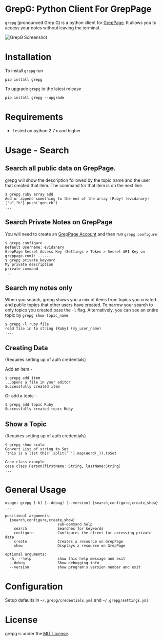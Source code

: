 GrepG: Python Client For GrepPage
===

`grepg` (pronounced Grep G) is a python client for [GrepPage](https://www.greppage.com).  It allows you to access your notes without leaving the terminal.

![GrepG Screenshot](http://i.imgur.com/IqlY9lZ.png)

# Installation
To install `grepg` run

```
pip install grepg
```

To upgrade `grepg` to the latest release

```
pip install grepg --upgrade
```

# Requirements
- Tested on python 2.7.x and higher


# Usage - Search
## Search all public data on GrepPage.

grepg will show the description followed by the topic name and the user that created that item. The command for that item is on the next line.

```
$ grepg ruby array add
Add or append something to the end of the array [Ruby] (evidanary)
["a","b"].push('gen-rb')
...

```

## Search Private Notes on GrepPage
You will need to create an [GrepPage Account](https://www.greppage.com/signup) and then run `grepg configure`

```
$ grepg configure
Default Username: evidanary
GrepPage Secret Access Key (Settings > Token > Secret API Key on greppage.com): .......
$ grepg private_keyword
My private description
private command
...
```
## Search my notes only
When you search, grepg shows you a mix of items from topics you created and public topics that other users have created. To narrow your search to only topics you created pass the `-l` flag. Alternatively, you can see an entire topic by `grepg show topic_name`

```
$ grepg -l ruby file
read file in to string [Ruby] (my_user_name)
....
```

## Creating Data
(Requires setting up of auth credentials)

Add an item -

```
$ grepg add item
...opens a file in your editor
Successfully created item
```

Or add a topic -

```
$ grepg add topic Ruby
Successfully created topic Ruby
```

## Show a Topic

(Requires setting up of auth credentials)

```
$ grepg show scala
Convert List of string to Set
‘this is a list this’.split(‘ ‘).map(Word(_)).toSet

Case class example
case class Person(firstName: String, lastName:String)
...
```
# General Usage

```
usage: grepg [-h] [--debug] [--version] {search,configure,create,show} ...

positional arguments:
  {search,configure,create,show}
                        sub-command help
    search              Searches for keywords
    configure           Configures the client for accessing private data
    create              Creates a resource on GrepPage
    show                Displays a resource on GrepPage

optional arguments:
  -h, --help            show this help message and exit
  --debug               Show debugging info
  --version             show program's version number and exit
```

# Configuration
Setup defaults in `~/.grepg/credentials.yml` and `~/.grepg/settings.yml`

# License
grepg is under the [MIT License](http://www.opensource.org/licenses/MIT).
